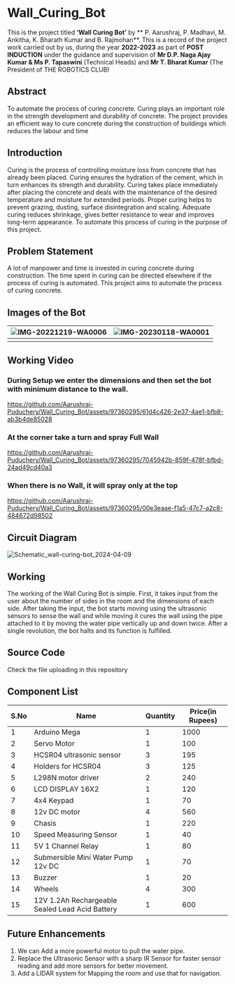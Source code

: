 # Wall_Curing_Bot

This is the project titled **‘Wall Curing Bot’** by ** P. Aarushraj, P. Madhavi, M. Ankitha, K. Bharath Kumar and B. Rajmohan**. 
This is a record of the project work carried out by us, during the year **2022-2023** as part of **POST INDUCTION** under the guidance and supervision of **Mr D.P. Naga Ajay Kumar & Ms P. Tapaswini** (Technical Heads) and **Mr T. Bharat Kumar** (The President of THE ROBOTICS CLUB)

## Abstract
To automate the process of curing concrete. Curing plays an important role in the strength development and durability of concrete. The project provides an efficient way to cure concrete during the construction of buildings which reduces the labour and time

## Introduction
Curing is the process of controlling moisture loss from concrete that has already been placed. Curing ensures the hydration of the cement, which in turn enhances its strength and durability. Curing takes place immediately after placing the concrete and deals with the maintenance of the desired temperature and moisture for extended periods. Proper curing helps to prevent grazing, dusting, surface disintegration and scaling. Adequate curing reduces shrinkage, gives better resistance to wear and improves long-term appearance. To automate this process of curing in the purpose of this project.

## Problem Statement
A lot of manpower and time is invested in curing concrete during construction. The time spent in curing can be directed elsewhere if the process of curing is automated. This project aims to automate the process of curing concrete. 

## Images of the Bot
| ![IMG-20221219-WA0006](https://github.com/Aarushraj-Puduchery/Wall_Curing_Bot/assets/97360295/5aefaf1e-bd80-44a8-8717-73583ca8f290)| ![IMG-20230118-WA0001](https://github.com/Aarushraj-Puduchery/Wall_Curing_Bot/assets/97360295/077a519a-9a36-4c0e-9da7-fcba774dc757)|
|---|---|
|||

## Working Video

### During Setup we enter the dimensions and then set the bot with minimum distance to the wall.
https://github.com/Aarushraj-Puduchery/Wall_Curing_Bot/assets/97360295/61d4c426-2e37-4ae1-bfb8-ab3b4de85028

### At the corner take a turn and spray Full Wall
https://github.com/Aarushraj-Puduchery/Wall_Curing_Bot/assets/97360295/7045942b-859f-478f-bfbd-24ad49cd40a3

### When there is no Wall, it will spray only at the top
https://github.com/Aarushraj-Puduchery/Wall_Curing_Bot/assets/97360295/00e3eaae-f1a5-47c7-a2c8-484672d98502

## Circuit Diagram
![Schematic_wall-curing-bot_2024-04-09](https://github.com/Aarushraj-Puduchery/Wall_Curing_Bot/assets/97360295/79327396-45b6-450d-b2dd-b4159e2c7b6b)

## Working
The working of the Wall Curing Bot is simple. First, it takes input from the user about the number of sides in the room and the dimensions of each side. After taking the input, the bot starts moving using the ultrasonic sensors to sense the wall and while moving it cures the wall using the pipe attached to it by moving the water pipe vertically up and down twice. After a single revolution, the bot halts and its function is fulfilled.

## Source Code 
Check the file uploading in this repository

## Component List
|S.No|Name|Quantity|Price(in Rupees)|
|---|---|---|---|
|1|Arduino Mega|1|1000|
|2|Servo Motor|1|100|
|3|HCSR04 ultrasonic sensor|3|195|
|4|Holders for HCSR04|3|125|
|5|L298N motor driver|2|240|
|6|LCD DISPLAY 16X2|1|120|
|7|4x4 Keypad|1|70|
|8|12v DC motor|4|560|
|9|Chasis|1|220|
|10|Speed Measuring Sensor|1|40|
|11|5V 1 Channel Relay|1|80|
|12|Submersible Mini Water Pump 12v DC|1|70|
|13|Buzzer|1|20|
|14|Wheels|4|300|
|15|12V 1.2Ah Rechargeable Sealed Lead Acid Battery|1|600|

## Future Enhancements
1. We can Add a more powerful motor to pull the water pipe.
2. Replace the Ultrasonic Sensor with a sharp IR Sensor for faster sensor reading and add more sensors for better movement.
3. Add a LIDAR system for Mapping the room and use that for navigation.


